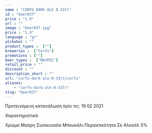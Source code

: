 ```yaml
---
name : "CORFU DARK ALE 0.33lt"
id : "beer037"
price : "1.9"
url : ""
image : "beer037.jpg"
price : "1.9"
language : "gr"
alchohol : ""
product_types :  [""]
breweries :  ["Corfu"]
promotions : [""]
beer_types :  ["ΜΑΥΡΕΣ"]
retail_price : ""
discount : ""
description_short : ""
url: "corfu-dark-ale-0-33lt/corfu"
aliases: 
    - "corfu-dark-ale-0-33lt"
slug: "beer037"
---
```


Προτεινόμενη κατανάλωση πρίν τις: 19 02 2021

Χαρακτηριστικά

Χρώμα
Μαύρη
Συσκευασία
Μπουκάλι
Περιεκτικότητα Σε Αλκοόλ
5%